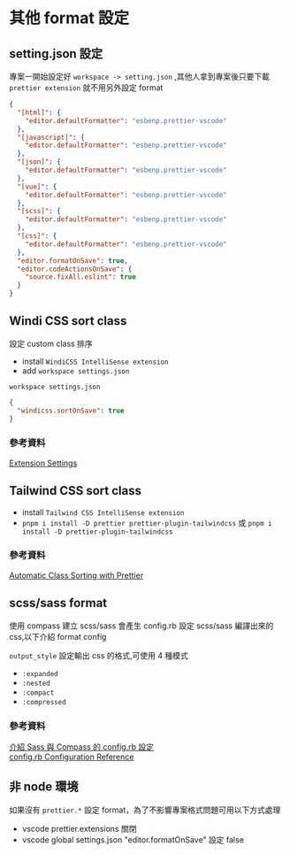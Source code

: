 # 其他 format 設定

## setting.json 設定

專案一開始設定好 `workspace -> setting.json` ,其他人拿到專案後只要下載 `prettier extension` 就不用另外設定 format

```json
{
  "[html]": {
    "editor.defaultFormatter": "esbenp.prettier-vscode"
  },
  "[javascript]": {
    "editor.defaultFormatter": "esbenp.prettier-vscode"
  },
  "[json]": {
    "editor.defaultFormatter": "esbenp.prettier-vscode"
  },
  "[vue]": {
    "editor.defaultFormatter": "esbenp.prettier-vscode"
  },
  "[scss]": {
    "editor.defaultFormatter": "esbenp.prettier-vscode"
  },
  "[css]": {
    "editor.defaultFormatter": "esbenp.prettier-vscode"
  },
  "editor.formatOnSave": true,
  "editor.codeActionsOnSave": {
    "source.fixAll.eslint": true
  }
}
```

## Windi CSS sort class

設定 custom class 排序

- install `WindiCSS IntelliSense extension`
- add `workspace settings.json`

`workspace settings.json`

```json
{
  "windicss.sortOnSave": true
}
```

### 參考資料

[Extension Settings](https://windicss.org/editors/vscode.html#extension-settings)

## Tailwind CSS sort class

- install `Tailwind CSS IntelliSense extension`
- `pnpm i install -D prettier prettier-plugin-tailwindcss` 或 `pnpm i install -D prettier-plugin-tailwindcss`

### 參考資料

[Automatic Class Sorting with Prettier](https://tailwindcss.com/blog/automatic-class-sorting-with-prettier)

## scss/sass format

使用 compass 建立 scss/sass 會產生 config.rb 設定 scss/sass 編譯出來的 css,以下介紹 format config

`output_style` 設定輸出 css 的格式,可使用 4 種模式

- `:expanded`
- `:nested`
- `:compact`
- `:compressed`

### 參考資料

[介紹 Sass 與 Compass 的 config.rb 設定](https://ithelp.ithome.com.tw/articles/10134963)\
[config.rb Configuration Reference](http://compass-style.org/help/documentation/configuration-reference/)

## 非 node 環境

如果沒有 `prettier.*` 設定 format，為了不影響專案格式問題可用以下方式處理

- vscode prettier.extensions 關閉
- vscode global settings.json "editor.formatOnSave" 設定 false
